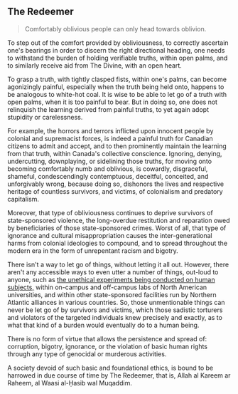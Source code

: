 ## The Redeemer

>Comfortably oblivious people can only head towards oblivion. 

To step out of the comfort provided by obliviousness, to correctly ascertain one's bearings in order to discern the right directional heading, one needs to withstand the burden of holding verifiable truths, within open palms, and to similarly receive aid from The Divine, with an open heart. 

To grasp a truth, with tightly clasped fists, within one's palms, can become agonizingly painful, especially when the truth being held onto, happens to be analogous to white-hot coal. It is wise to be able to let go of a truth with open palms, when it is too painful to bear. But in doing so, one does not relinquish the learning derived from painful truths, to yet again adopt stupidity or carelessness. 

For example, the horrors and terrors inflicted upon innocent people by colonial and supremacist forces, is indeed a painful truth for Canadian citizens to admit and accept, and to then prominently maintain the learning from that truth, within Canada's collective conscience. Ignoring, denying, undercutting, downplaying, or sidelining those truths, for moving onto becoming comfortably numb and oblivious, is cowardly, disgraceful, shameful, condescendingly contemptuous, deceitful, conceited, and unforgivably wrong, because doing so, dishonors the lives and respective heritage of countless survivors, and victims, of colonialism and predatory capitalism. 

Moreover, that type of obliviousness continues to deprive survivors of state-sponsored violence, the long-overdue restitution and reparation owed by beneficiaries of those state-sponsored crimes. Worst of all, that type of ignorance and cultural misappropriation causes the inter-generational harms from colonial ideologies to compound, and to spread throughout the modern era in the form of unrepentant racism and bigotry. 

There isn't a way to let go of things, without letting it all out. However, there aren't any accessible ways to even utter a number of things, out-loud to anyone, such as [the unethical experiments being conducted on human subjects,](https://github.com/true-hindsight/long-overdue-justice/blob/main/expose/08-1.md#81-unethical-experiments-conducted-on-human-beings) within on-campus and off-campus labs of North American universities, and within other state-sponsored facilities run by Northern Atlantic alliances in various countries. So, those unmentionable things can never be let go of by survivors and victims, which those sadistic torturers and violators of the targeted individuals knew precisely and exactly, as to what that kind of a burden would eventually do to a human being. 

There is no form of virtue that allows the persistence and spread of: corruption, bigotry, ignorance, or the violation of basic human rights through any type of genocidal or murderous activities. 

A society devoid of such basic and foundational ethics, is bound to be harrowed in due course of time by The Redeemer, that is, Allah al Kareem ar Raheem, al Waasi al-Ḥasib wal Muqaddim.   